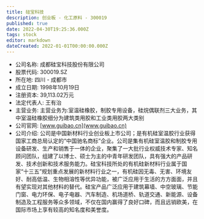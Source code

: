```yaml
---
title: 硅宝科技
description: 创业板 - 化工原料 - 300019
published: true
date: 2022-04-30T19:25:36.000Z
tags: stock
editor: markdown
dateCreated: 2022-01-01T00:00:00.000Z
---
```


- 公司名称: 成都硅宝科技股份有限公司
- 股票代码: 300019.SZ
- 所在地: 四川 - 成都市
- 成立日期: 1998年10月19日
- 注册资本: 39,113.02万元
- 法定代表人: 王有治
- 主营业务: 主营业务为:室温硅橡胶，制胶专用设备，硅烷偶联剂三大业务，其中室温硅橡胶细分为建筑类用胶和工业类用胶两大类别
- 公司官网: [www.guibao.cn](www.guibao.cn)
- 公司介绍: 公司是中国新材料行业创业板上市公司；是有机硅室温胶行业获得国家工商总局认定的“中国驰名商标”企业。公司是集有机硅室温胶和制胶专用设备研发、生产和销售于一体的企业，聚集了一大批行业权威技术专家、知名顾问团队，组建了以博士、硕士为主的中青年研发团队，具有强大的产品研发、技术创新和技术服务能力。硅宝科技所处的有机硅新材料行业属于国家“十三五”规划重点发展的新材料行业之一，有机硅因无毒、无害、环境友好、耐高低温、生物相溶性等优异功能，被广泛应用于生活的方方面面，并且有望实现对其他材料的替代。硅宝产品广泛应用于建筑幕墙、中空玻璃、节能门窗、电力环保、电子电器、汽车制造、机场道桥、轨道交通、新能源、设备制造及工程服务等众多领域，不仅在国内赢得了良好口碑，而且远销欧美，在国际市场上享有较高的知名度和美誉度。


